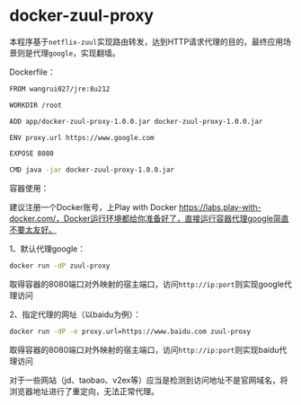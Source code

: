 # docker-zuul-proxy

本程序基于`netflix-zuul`实现路由转发，达到HTTP请求代理的目的，最终应用场景则是代理`google`，实现翻墙。

Dockerfile：

```bash
FROM wangrui027/jre:8u212

WORKDIR /root

ADD app/docker-zuul-proxy-1.0.0.jar docker-zuul-proxy-1.0.0.jar

ENV proxy.url https://www.google.com

EXPOSE 8080

CMD java -jar docker-zuul-proxy-1.0.0.jar
```



容器使用：

建议注册一个Docker账号，上Play with Docker https://labs.play-with-docker.com/，Docker运行环境都给你准备好了，直接运行容器代理google简直不要太友好。

1、默认代理google：

```bash
docker run -dP zuul-proxy
```

取得容器的8080端口对外映射的宿主端口，访问`http://ip:port`则实现google代理访问



2、指定代理的网址（以baidu为例）：

```bash
docker run -dP -e proxy.url=https://www.baidu.com zuul-proxy
```

取得容器的8080端口对外映射的宿主端口，访问`http://ip:port`则实现baidu代理访问



对于一些网站（jd、taobao、v2ex等）应当是检测到访问地址不是官网域名，将浏览器地址进行了重定向，无法正常代理。